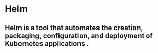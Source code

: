 # Helm
Helm is a tool that automates the creation, packaging, configuration, and deployment of Kubernetes applications .
- 
